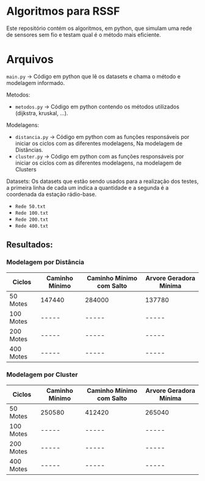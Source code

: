 # Algoritmos para RSSF
Este repositório contém os algoritmos, em python, que simulam uma rede de sensores sem fio e testam qual é o método mais eficiente.

# Arquivos
`main.py` -> Código em python que lê os datasets e chama o método e modelagem informado.

Metodos:
- `metodos.py` -> Código em python contendo os métodos utilizados (dijkstra, kruskal, ...).

Modelagens:
- `distancia.py` -> Código em python com as funções responsáveis por iniciar os ciclos com as diferentes modelagens, Na modelagem de Distâncias.
- `cluster.py` -> Código em python com as funções responsáveis por iniciar os ciclos com as diferentes modelagens, na modelagem de Clusters

Datasets:
Os datasets que estão sendo usados para a realização dos testes, a primeira linha de cada um indica a quantidade e a segunda é a coordenada da estação rádio-base.

- `Rede 50.txt`
- `Rede 100.txt`
- `Rede 200.txt`
- `Rede 400.txt`

## Resultados:

### Modelagem por Distância
| Ciclos     | Caminho Mínimo | Caminho Mínimo com Salto | Arvore Geradora Mínima |
|------------|----------------|--------------------------|------------------------|
| 50 Motes   | 147440         | 284000                   | 137780                 |
| 100 Motes  | -----          | -----                    | -----                  |
| 200 Motes  | -----          | -----                    | -----                  |
| 400 Motes  | -----          | -----                    | -----                  |

### Modelagem por Cluster
| Ciclos     | Caminho Mínimo | Caminho Mínimo com Salto | Arvore Geradora Mínima |
|------------|----------------|--------------------------|------------------------|
| 50 Motes   | 250580         | 412420                   | 265040                 |
| 100 Motes  | -----          | -----                    | -----                  |
| 200 Motes  | -----          | -----                    | -----                  |
| 400 Motes  | -----          | -----                    | -----                  |
